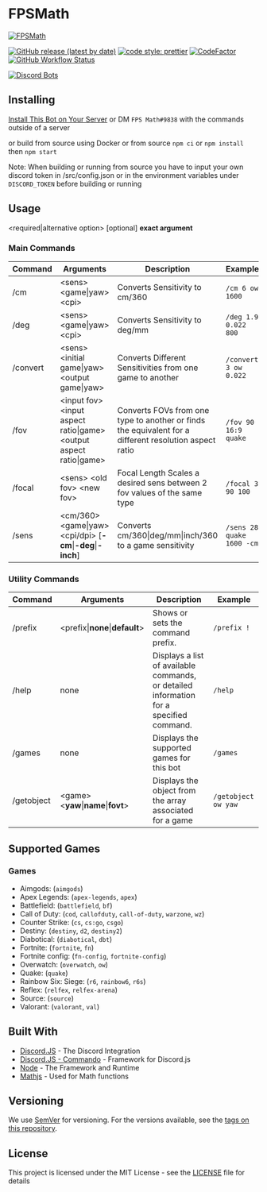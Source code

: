 # FPSMath

[![FPSMath](https://socialify.git.ci/animafps/fpsmath/image?description=1&font=Inter&language=1&logo=https%3A%2F%2Fcdn.discordapp.com%2Favatars%2F792712521546465301%2Fa8176886ccd814f17b4c5a98b62e185a.png%3Fsize%3D256&owner=1&pattern=Plus&theme=Dark)](https://github.com/AnimaFPS/FPSMath)

[![GitHub release (latest by date)](https://img.shields.io/github/v/release/AnimaFPS/FPSMath?style=flat-square)](https://github.com/AnimaFPS/FPSMath/releases)
[![code style: prettier](https://img.shields.io/badge/code_style-prettier-ff69b4.svg?style=flat-square)](https://github.com/prettier/prettier)
[![CodeFactor](https://www.codefactor.io/repository/github/animafps/fpsmath/badge/main?style=flat-square)](https://www.codefactor.io/repository/github/animafps/fpsmath/overview/main)
[![GitHub Workflow Status](https://img.shields.io/github/workflow/status/AnimaFPS/FPSMath/CI?logo=github&style=flat-square)](https://github.com/AnimaFPS/FPSMath/Actions)

[![Discord Bots](https://top.gg/api/widget/792712521546465301.svg)](https://top.gg/bot/792712521546465301)

## Installing

[Install This Bot on Your Server](https://top.gg/bot/792712521546465301/invite) or DM `FPS Math#9838` with the commands outside of a server

or build from source using Docker
or from source `npm ci` or `npm install` then `npm start`

Note: When building or running from source you have to input your own discord token in /src/config.json or in the environment variables under `DISCORD_TOKEN` before building or running

## Usage

\<required\|alternative option\> \[optional\] **exact argument**

### Main Commands

| Command  | Arguments                                                                | Description                                                                                            | Example                   |
| -------- | ------------------------------------------------------------------------ | ------------------------------------------------------------------------------------------------------ | ------------------------- |
| /cm      | \<sens\> \<game\|yaw\> \<cpi\>                                           | Converts Sensitivity to cm/360                                                                         | `/cm 6 ow 1600`           |
| /deg     | \<sens\> \<game\|yaw\> \<cpi\>                                           | Converts Sensitivity to deg/mm                                                                         | `/deg 1.9 0.022 800`      |
| /convert | \<sens\> \<initial game\|yaw\> \<output game\|yaw\>                      | Converts Different Sensitivities from one game to another                                              | `/convert 3 ow 0.022`     |
| /fov     | \<input fov\> \<input aspect ratio\|game\> \<output aspect ratio\|game\> | Converts FOVs from one type to another or finds the equivalent for a different resolution aspect ratio | `/fov 90 16:9 quake`      |
| /focal   | \<sens\> \<old fov\> \<new fov\>                                         | Focal Length Scales a desired sens between 2 fov values of the same type                               | `/focal 3 90 100`         |
| /sens    | \<cm/360\> \<game\|yaw\> \<cpi/dpi\> \[**-cm**\|**-deg**\|**-inch**\]    | Converts cm/360\|deg/mm\|inch/360 to a game sensitivity                                                | `/sens 28 quake 1600 -cm` |

### Utility Commands

| Command    | Arguments                                | Description                                                                             | Example             |
| ---------- | ---------------------------------------- | --------------------------------------------------------------------------------------- | ------------------- |
| /prefix    | \<prefix\|**none**\|**default**\>        | Shows or sets the command prefix.                                                       | `/prefix !`         |
| /help      | none                                     | Displays a list of available commands, or detailed information for a specified command. | `/help`             |
| /games     | none                                     | Displays the supported games for this bot                                               | `/games`            |
| /getobject | \<game\> \<**yaw**\|**name**\|**fovt**\> | Displays the object from the array associated for a game                                | `/getobject ow yaw` |

## Supported Games

### Games

- Aimgods: (`aimgods`)
- Apex Legends: (`apex-legends`, `apex`)
- Battlefield: (`battlefield`, `bf`)
- Call of Duty: (`cod`, `callofduty`, `call-of-duty`, `warzone`, `wz`)
- Counter Strike: (`cs`, `cs:go`, `csgo`)
- Destiny: (`destiny`, `d2`, `destiny2`)
- Diabotical: (`diabotical`, `dbt`)
- Fortnite: (`fortnite`, `fn`)
- Fortnite config: (`fn-config`, `fortnite-config`)
- Overwatch: (`overwatch`, `ow`)
- Quake: (`quake`)
- Rainbow Six: Siege: (`r6`, `rainbow6`, `r6s`)
- Reflex: (`relfex`, `relfex-arena`)
- Source: (`source`)
- Valorant: (`valorant`, `val`)

## Built With

- [Discord.JS](https://github.com/discordjs/discord.js) - The Discord Integration
- [Discord.JS - Commando](https://github.com/discordjs/commando) - Framework for Discord.js
- [Node](https://nodejs.org/) - The Framework and Runtime
- [Mathjs](https://mathjs.org/) - Used for Math functions

## Versioning

We use [SemVer](http://semver.org/) for versioning. For the versions available, see the [tags on this repository](https://github.com/AnimaFPS/FPSMath/tags).

## License

This project is licensed under the MIT License - see the [LICENSE](LICENSE) file for details
